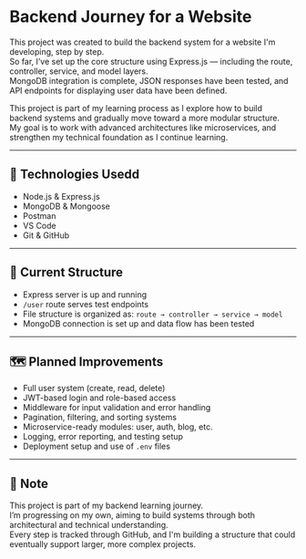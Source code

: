 # Backend Journey for a Website

This project was created to build the backend system for a website I'm developing, step by step.  
So far, I’ve set up the core structure using Express.js — including the route, controller, service, and model layers.  
MongoDB integration is complete, JSON responses have been tested, and API endpoints for displaying user data have been defined.

This project is part of my learning process as I explore how to build backend systems and gradually move toward a more modular structure.  
My goal is to work with advanced architectures like microservices, and strengthen my technical foundation as I continue learning.

---

## 🧰 Technologies Usedd

- Node.js & Express.js  
- MongoDB & Mongoose  
- Postman  
- VS Code  
- Git & GitHub  

---

## 🔧 Current Structure

- Express server is up and running  
- `/user` route serves test endpoints  
- File structure is organized as: `route → controller → service → model`  
- MongoDB connection is set up and data flow has been tested  

---

## 🗺️ Planned Improvements

- Full user system (create, read, delete)  
- JWT-based login and role-based access  
- Middleware for input validation and error handling  
- Pagination, filtering, and sorting systems  
- Microservice-ready modules: user, auth, blog, etc.  
- Logging, error reporting, and testing setup  
- Deployment setup and use of `.env` files  

---

## 📝 Note

This project is part of my backend learning journey.  
I’m progressing on my own, aiming to build systems through both architectural and technical understanding.  
Every step is tracked through GitHub, and I'm building a structure that could eventually support larger, more complex projects.